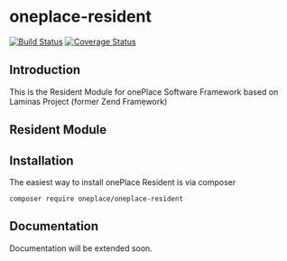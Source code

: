 # oneplace-resident

[![Build Status](https://travis-ci.com/OnePlc/PLC_X_Resident.svg?branch=master)](https://travis-ci.com/OnePlc/PLC_X_Resident)
[![Coverage Status](https://coveralls.io/repos/github/OnePlc/PLC_X_Resident/badge.svg?branch=master)](https://coveralls.io/github/OnePlc/PLC_X_Resident?branch=master)

## Introduction

This is the Resident Module for onePlace Software Framework based on Laminas Project (former Zend Framework)

## Resident Module

## Installation

The easiest way to install onePlace Resident is via composer
```shell script
composer require oneplace/oneplace-resident
```

## Documentation

Documentation will be extended soon.